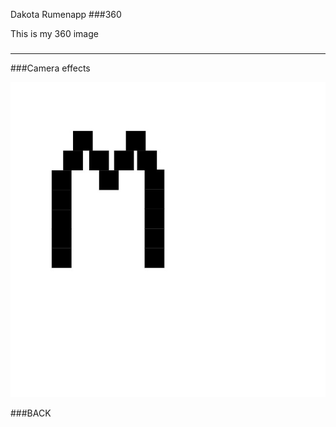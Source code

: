 Dakota Rumenapp
###360

This is my 360 image
<script src="//360.vizor.io/scripts/embed.js" data-vizorurl="https://360.vizor.io/embed/v/z0e9" ></script>

###







***


###Camera effects 


![filter](Markipier.jpg.jpg?raw=true "Optional Title")

###BACK
